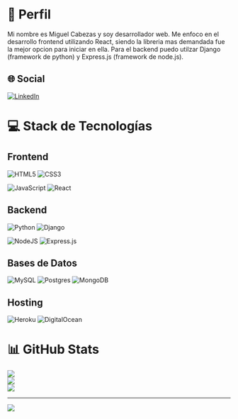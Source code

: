 # 💫 Perfil
Mi nombre es Miguel Cabezas y soy desarrollador web.
Me enfoco en el desarrollo frontend utilizando React, siendo la libreria mas demandada fue la mejor opcion para iniciar en ella.
Para el backend puedo utilzar Django (framework de python) y Express.js (framework de node.js).


## 🌐 Social
[![LinkedIn](https://img.shields.io/badge/LinkedIn-%230077B5.svg?logo=linkedin&logoColor=white)](https://linkedin.com/in/miguel-cabezas-9890a7242) 

# 💻 Stack de Tecnologías
## Frontend
![HTML5](https://img.shields.io/badge/html5-%23E34F26.svg?style=for-the-badge&logo=html5&logoColor=white) ![CSS3](https://img.shields.io/badge/css3-%231572B6.svg?style=for-the-badge&logo=css3&logoColor=white)

![JavaScript](https://img.shields.io/badge/javascript-%23323330.svg?style=for-the-badge&logo=javascript&logoColor=%23F7DF1E) ![React](https://img.shields.io/badge/react-%2320232a.svg?style=for-the-badge&logo=react&logoColor=%2361DAFB)
## Backend
![Python](https://img.shields.io/badge/python-3670A0?style=for-the-badge&logo=python&logoColor=ffdd54) ![Django](https://img.shields.io/badge/django-%23092E20.svg?style=for-the-badge&logo=django&logoColor=white) 

![NodeJS](https://img.shields.io/badge/node.js-6DA55F?style=for-the-badge&logo=node.js&logoColor=white) ![Express.js](https://img.shields.io/badge/express.js-%23404d59.svg?style=for-the-badge&logo=express&logoColor=%2361DAFB) 
## Bases de Datos
![MySQL](https://img.shields.io/badge/mysql-%2300f.svg?style=for-the-badge&logo=mysql&logoColor=white) ![Postgres](https://img.shields.io/badge/postgres-%23316192.svg?style=for-the-badge&logo=postgresql&logoColor=white) ![MongoDB](https://img.shields.io/badge/MongoDB-%234ea94b.svg?style=for-the-badge&logo=mongodb&logoColor=white)
## Hosting
![Heroku](https://img.shields.io/badge/heroku-%23430098.svg?style=for-the-badge&logo=heroku&logoColor=white) ![DigitalOcean](https://img.shields.io/badge/DigitalOcean-%230167ff.svg?style=for-the-badge&logo=digitalOcean&logoColor=white) 
# 📊 GitHub Stats
![](https://github-readme-stats.vercel.app/api?username=migueldev81&theme=white&hide_border=false&include_all_commits=false&count_private=false)<br/>
![](https://github-readme-streak-stats.herokuapp.com/?user=migueldev81&theme=dark&hide_border=false)<br/>
![](https://github-readme-stats.vercel.app/api/top-langs/?username=migueldev81&theme=dark&hide_border=false&include_all_commits=false&count_private=false&layout=compact)

---
[![](https://visitcount.itsvg.in/api?id=migueldev81&icon=0&color=0)](https://visitcount.itsvg.in)
